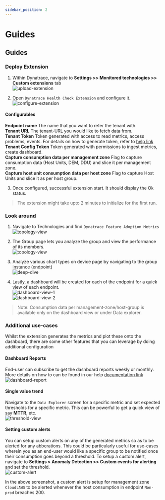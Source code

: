 ```yaml
---
sidebar_position: 2
---
```


# Guides

## Guides

### Deploy Extension

1. Within Dynatrace, navigate to **Settings >> Monitored technologies >> Custom extensions** tab  
   ![upload-extension](Upload_health_extension.png)

2. Open `Dynatrace Health Check Extension` and configure it.  
   ![configure-extension](health_extension_endpoint_configuration.png)

#### Configurables

**Endpoint name** The name that you want to refer the tenant with.  
**Tenant URL** The tenant-URL you would like to fetch data from.  
**Tenant Token** Token generated with access to read metrics, access problems, events. For details on how to generate token, refer to [help link](https://www.dynatrace.com/support/help/shortlink/token)  
**Tenant Config Token** Token generated with permissions to ingest metrics, create dashboard.  
**Capture consumption data per management zone** Flag to capture consumption data (Host Units, DEM, DDU) and slice it per management zone.  
**Capture host unit consumption data per host zone** Flag to capture Host Units and slice it as per host group.

3. Once configured, successful extension start. It should display the Ok status.

> The extension might take upto 2 minutes to initialize for the first run.

### Look around

1. Navigate to Technologies and find `Dynatrace Feature Adoption Metrics`  
   ![topology-view](topology_view_extension.png)

2. The Group page lets you analyze the group and view the performance of its members.  
   ![topology-view](compare_health_extension_endpoints.png)

3. Analyze various chart types on device page by navigating to the group instance (endpoint)  
   ![deep-dive](deep_dive.png)

4. Lastly, a dashboard will be created for each of the endpoint for a quick view of each endpoint.  
   ![dashboard-view-1](dashboard_view_1.png)  
   ![dashboard-view-2](dashboard_view_2.png)

> Note: Consumption data per management-zone/host-group is available only on the dashboard view or under Data explorer.

### Additional use-cases

Whilst the extension generates the metrics and plot these onto the dashboard, there are some other features that you can leverage by doing additional configuration

#### Dashboard Reports

End-user can subscribe to get the dashboard reports weekly or monthly. More details on how to can be found in our help [documentation link](https://www.dynatrace.com/support/help/shortlink/dashboard-reports)  
![dashboard-report](dashboard_subscribe_report.png)

#### Single value trend

Navigate to the `Data Explorer` screen for a specific metric and set expected thresholds for a specific metric. This can be powerful to get a quick view of say **MTTR**, etc.  
![threshold-view](dashboard_tile_threshold.png)

#### Setting custom alerts

You can setup custom alerts on any of the generated metrics so as to be alerted for any abberations. This could be particularly useful for use-cases wherein you as an end-user would like a specific group to be notified once their consumption goes beyond a threshold. To setup a custom alert, navigate to **Settings > Anomaly Detection >> Custom events for alerting** and set the threshold.  
![custom-alert](custom_alert_mgmt_zone.png)

In the above screenshot, a custom alert is setup for management zone `Cloud:AWS` to be alerted whenever the host consumption in endpoint `Non-prod` breaches 200.
